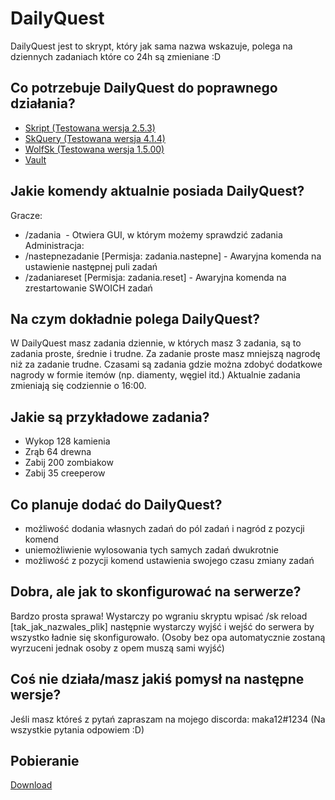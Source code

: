 # DailyQuest
DailyQuest jest to skrypt, który jak sama nazwa wskazuje, polega na dziennych zadaniach które co 24h są zmieniane :D 
## Co potrzebuje DailyQuest do poprawnego działania?
- [Skript (Testowana wersja 2.5.3)](https://github.com/SkriptLang/Skript/releases) 
- [SkQuery (Testowana wersja 4.1.4)](https://www.spigotmc.org/resources/skquery-1-9-1-16.36631/?__cf_chl_jschl_tk__=pmd_f222a7f7b1b0fa15fb86280649aa89d515cc0ec3-1628766827-0-gqNtZGzNAfijcnBszQi6)
- [WolfSk (Testowana wersja 1.5.00)](https://www.spigotmc.org/resources/wolfsk.77943/)
- [Vault](https://www.spigotmc.org/resources/vault.34315/?__cf_chl_jschl_tk__=pmd_1b089ca95e1f744d6aaf188000f45eb665513731-1628264500-0-gqNtZGzNAeKjcnBszQZ6)

## Jakie komendy aktualnie posiada DailyQuest?
Gracze:
- /zadania  - Otwiera GUI, w którym możemy sprawdzić zadania
Administracja:
- /nastepnezadanie [Permisja: zadania.nastepne] - Awaryjna komenda na ustawienie następnej puli zadań
- /zadaniareset [Permisja: zadania.reset] - Awaryjna komenda na zrestartowanie SWOICH zadań
## Na czym dokładnie polega DailyQuest?
W DailyQuest masz zadania dziennie, w których masz 3 zadania, są to zadania proste, średnie i trudne.
Za zadanie proste masz mniejszą nagrodę niż za zadanie trudne.
Czasami są zadania gdzie można zdobyć dodatkowe nagrody w formie itemów (np. diamenty, węgiel itd.)
Aktualnie zadania zmieniają się codziennie o 16:00.
## Jakie są przykładowe zadania?
- Wykop 128 kamienia
- Zrąb 64 drewna
- Zabij 200 zombiakow
- Zabij 35 creeperow
## Co planuje dodać do DailyQuest?
- możliwość dodania własnych zadań do pól zadań i nagród z pozycji komend
- uniemożliwienie wylosowania tych samych zadań dwukrotnie
- możliwość z pozycji komend ustawienia swojego czasu zmiany zadań
## Dobra, ale jak to skonfigurować na serwerze?
Bardzo prosta sprawa! Wystarczy po wgraniu skryptu wpisać /sk reload [tak_jak_nazwales_plik] następnie wystarczy wyjść i wejść do serwera by wszystko ładnie się skonfigurowało. (Osoby bez opa automatycznie zostaną wyrzuceni jednak osoby z opem muszą sami wyjść)
## Coś nie działa/masz jakiś pomysł na następne wersje?
Jeśli masz któreś z pytań zapraszam na mojego discorda: maka12#1234
(Na wszystkie pytania odpowiem :D)
## Pobieranie
[Download](https://github.com/maka12v/DailyQuest/releases/tag/v1.0)
